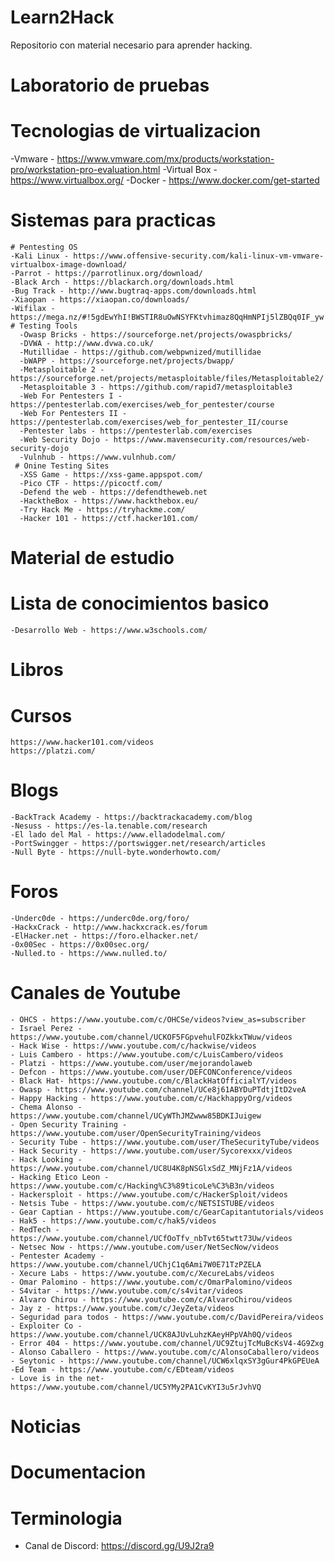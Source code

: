# Learn2Hack
Repositorio con material necesario para aprender hacking.

# Laboratorio de pruebas
  # Tecnologias de virtualizacion
  -Vmware - https://www.vmware.com/mx/products/workstation-pro/workstation-pro-evaluation.html
  -Virtual Box - https://www.virtualbox.org/
  -Docker - https://www.docker.com/get-started
    
  # Sistemas para practicas
    # Pentesting OS
    -Kali Linux - https://www.offensive-security.com/kali-linux-vm-vmware-virtualbox-image-download/
    -Parrot - https://parrotlinux.org/download/
    -Black Arch - https://blackarch.org/downloads.html
    -Bug Track - http://www.bugtraq-apps.com/downloads.html
    -Xiaopan - https://xiaopan.co/downloads/
    -Wifilax - https://mega.nz/#!5gdEwYhI!BWSTIR8uOwNSYFKtvhimaz8QqHmNPIj5lZBQq0IF_yw
    # Testing Tools
      -Owasp Bricks - https://sourceforge.net/projects/owaspbricks/
      -DVWA - http://www.dvwa.co.uk/
      -Mutillidae - https://github.com/webpwnized/mutillidae
      -bWAPP - https://sourceforge.net/projects/bwapp/
      -Metasploitable 2 - https://sourceforge.net/projects/metasploitable/files/Metasploitable2/
      -Metasploitable 3 - https://github.com/rapid7/metasploitable3
      -Web For Pentesters I - https://pentesterlab.com/exercises/web_for_pentester/course
      -Web For Pentesters II - https://pentesterlab.com/exercises/web_for_pentester_II/course
      -Pentester labs - https://pentesterlab.com/exercises
      -Web Security Dojo - https://www.mavensecurity.com/resources/web-security-dojo
      -Vulnhub - https://www.vulnhub.com/
     # Onine Testing Sites
      -XSS Game - https://xss-game.appspot.com/
      -Pico CTF - https://picoctf.com/
      -Defend the web - https://defendtheweb.net
      -HacktheBox - https://www.hackthebox.eu/
      -Try Hack Me - https://tryhackme.com/
      -Hacker 101 - https://ctf.hacker101.com/
      
# Material de estudio
  # Lista de conocimientos basico
    -Desarrollo Web - https://www.w3schools.com/
  # Libros
  # Cursos
    https://www.hacker101.com/videos
    https://platzi.com/
    
  # Blogs
    -BackTrack Academy - https://backtrackacademy.com/blog
    -Nesuss - https://es-la.tenable.com/research
    -El lado del Mal - https://www.elladodelmal.com/
    -PortSwingger - https://portswigger.net/research/articles
    -Null Byte - https://null-byte.wonderhowto.com/
  # Foros
    -Underc0de - https://underc0de.org/foro/
    -HackxCrack - http://www.hackxcrack.es/forum
    -ElHacker.net - https://foro.elhacker.net/
    -0x00Sec - https://0x00sec.org/
    -Nulled.to - https://www.nulled.to/
  # Canales de Youtube
    - OHCS - https://www.youtube.com/c/OHCSe/videos?view_as=subscriber
    - Israel Perez - https://www.youtube.com/channel/UCKOF5FGpvehulFOZkkxTWuw/videos
    - Hack Wise - https://www.youtube.com/c/hackwise/videos
    - Luis Cambero - https://www.youtube.com/c/LuisCambero/videos
    - Platzi - https://www.youtube.com/user/mejorandolaweb
    - Defcon - https://www.youtube.com/user/DEFCONConference/videos
    - Black Hat- https://www.youtube.com/c/BlackHatOfficialYT/videos
    - Owasp - https://www.youtube.com/channel/UCe8j61ABYDuPTdtjItD2veA
    - Happy Hacking - https://www.youtube.com/c/HackhappyOrg/videos
    - Chema Alonso - https://www.youtube.com/channel/UCyWThJMZwww85BDKIJuigew
    - Open Security Training - https://www.youtube.com/user/OpenSecurityTraining/videos
    - Security Tube - https://www.youtube.com/user/TheSecurityTube/videos
    - Hack Security - https://www.youtube.com/user/Sycorexxx/videos 
    - Hack Looking - https://www.youtube.com/channel/UC8U4K8pNSGlxSdZ_MNjFz1A/videos
    - Hacking Etico Leon - https://www.youtube.com/c/Hacking%C3%89ticoLe%C3%B3n/videos
    - Hackersploit - https://www.youtube.com/c/HackerSploit/videos
    - Netsis Tube - https://www.youtube.com/c/NETSISTUBE/videos
    - Gear Captian - https://www.youtube.com/c/GearCapitantutorials/videos
    - Hak5 - https://www.youtube.com/c/hak5/videos
    - RedTech - https://www.youtube.com/channel/UCfOoTfv_nbTvt65twtt73Uw/videos
    - Netsec Now - https://www.youtube.com/user/NetSecNow/videos
    - Pentester Academy - https://www.youtube.com/channel/UChjC1q6Ami7W0E71TzPZELA
    - Xecure Labs - https://www.youtube.com/c/XecureLabs/videos
    - Omar Palomino - https://www.youtube.com/c/OmarPalomino/videos
    - S4vitar - https://www.youtube.com/c/s4vitar/videos
    - Alvaro Chirou - https://www.youtube.com/c/AlvaroChirou/videos
    - Jay z - https://www.youtube.com/c/JeyZeta/videos
    - Seguridad para todos - https://www.youtube.com/c/DavidPereira/videos
    - Exploiter Co - https://www.youtube.com/channel/UCK8AJUvLuhzKAeyHPpVAh0Q/videos
    - Error 404 - https://www.youtube.com/channel/UC9ZtujTcMuBcKsV4-4G9Zxg
    - Alonso Caballero - https://www.youtube.com/c/AlonsoCaballero/videos
    - Seytonic - https://www.youtube.com/channel/UCW6xlqxSY3gGur4PkGPEUeA
    -Ed Team - https://www.youtube.com/c/EDteam/videos
    - Love is in the net- https://www.youtube.com/channel/UC5YMy2PA1CvKYI3u5rJvhVQ
  # Noticias
    
  # Documentacion
  # Terminologia

- Canal de Discord: https://discord.gg/U9J2ra9
